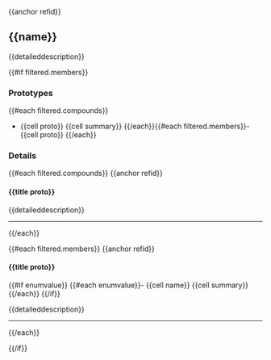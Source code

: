 {{anchor refid}}

## {{name}}

{{detaileddescription}}

{{#if filtered.members}}

### Prototypes

{{#each filtered.compounds}}
- {{cell proto}} {{cell summary}}
{{/each}}{{#each filtered.members}}- {{cell proto}}
{{/each}}

### Details

{{#each filtered.compounds}}
{{anchor refid}}

#### {{title proto}} 

{{detaileddescription}}

-----------------------------------

{{/each}}

{{#each filtered.members}}
{{anchor refid}}

#### {{title proto}}

{{#if enumvalue}}
{{#each enumvalue}}- {{cell name}} {{cell summary}}
{{/each}}
{{/if}}

{{detaileddescription}}

-----------------------------------

{{/each}}

{{/if}}
